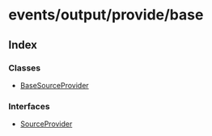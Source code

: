 # events/output/provide/base

## Index

### Classes

- [BaseSourceProvider](classes/BaseSourceProvider.md)

### Interfaces

- [SourceProvider](interfaces/SourceProvider.md)
